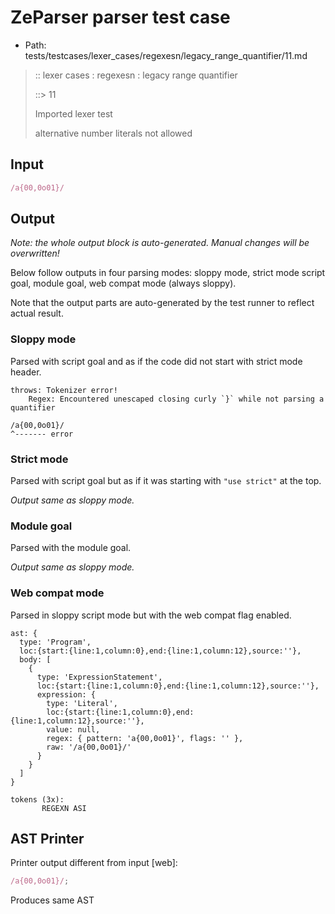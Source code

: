 # ZeParser parser test case

- Path: tests/testcases/lexer_cases/regexesn/legacy_range_quantifier/11.md

> :: lexer cases : regexesn : legacy range quantifier
>
> ::> 11
>
> Imported lexer test
>
> alternative number literals not allowed

## Input

`````js
/a{00,0o01}/
`````

## Output

_Note: the whole output block is auto-generated. Manual changes will be overwritten!_

Below follow outputs in four parsing modes: sloppy mode, strict mode script goal, module goal, web compat mode (always sloppy).

Note that the output parts are auto-generated by the test runner to reflect actual result.

### Sloppy mode

Parsed with script goal and as if the code did not start with strict mode header.

`````
throws: Tokenizer error!
    Regex: Encountered unescaped closing curly `}` while not parsing a quantifier

/a{00,0o01}/
^------- error
`````

### Strict mode

Parsed with script goal but as if it was starting with `"use strict"` at the top.

_Output same as sloppy mode._

### Module goal

Parsed with the module goal.

_Output same as sloppy mode._

### Web compat mode

Parsed in sloppy script mode but with the web compat flag enabled.

`````
ast: {
  type: 'Program',
  loc:{start:{line:1,column:0},end:{line:1,column:12},source:''},
  body: [
    {
      type: 'ExpressionStatement',
      loc:{start:{line:1,column:0},end:{line:1,column:12},source:''},
      expression: {
        type: 'Literal',
        loc:{start:{line:1,column:0},end:{line:1,column:12},source:''},
        value: null,
        regex: { pattern: 'a{00,0o01}', flags: '' },
        raw: '/a{00,0o01}/'
      }
    }
  ]
}

tokens (3x):
       REGEXN ASI
`````


## AST Printer

Printer output different from input [web]:

````js
/a{00,0o01}/;
````

Produces same AST

